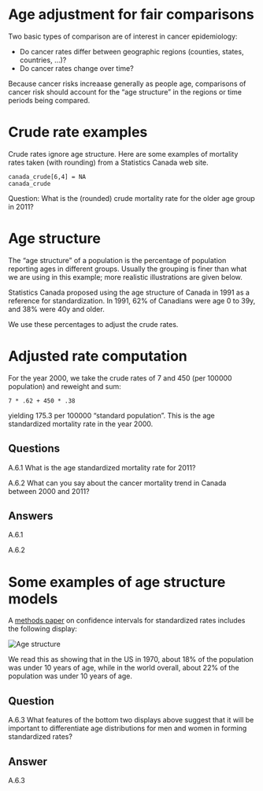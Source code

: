 # Age adjustment for fair comparisons

Two basic types of comparison are of interest in cancer epidemiology:

-   Do cancer rates differ between geographic regions (counties, states,
    countries, …)?
-   Do cancer rates change over time?

Because cancer risks increaase generally as people age, comparisons of
cancer risk should account for the “age structure” in the regions or
time periods being compared.

# Crude rate examples

Crude rates ignore age structure. Here are some examples of mortality
rates taken (with rounding) from a Statistics Canada web site.

    canada_crude[6,4] = NA
    canada_crude

Question: What is the (rounded) crude mortality rate for the older age
group in 2011?

# Age structure

The “age structure” of a population is the percentage of population
reporting ages in different groups. Usually the grouping is finer than
what we are using in this example; more realistic illustrations are
given below.

Statistics Canada proposed using the age structure of Canada in 1991 as
a reference for standardization. In 1991, 62% of Canadians were age 0 to
39y, and 38% were 40y and older.

We use these percentages to adjust the crude rates.

# Adjusted rate computation

For the year 2000, we take the crude rates of 7 and 450 (per 100000
population) and reweight and sum:

    7 * .62 + 450 * .38

yielding 175.3 per 100000 “standard population”. This is the age
standardized mortality rate in the year 2000.

## Questions

A.6.1 What is the age standardized mortality rate for 2011?

A.6.2 What can you say about the cancer mortality trend in Canada
between 2000 and 2011?

## Answers

A.6.1

A.6.2

# Some examples of age structure models

A [methods
paper](https://wonder.cdc.gov/wonder/help/cancer/fayfeuerconfidenceintervals.pdf)
on confidence intervals for standardized rates includes the following
display:

![Age structure](images/standardPopGraphs.jpg)

We read this as showing that in the US in 1970, about 18% of the
population was under 10 years of age, while in the world overall, about
22% of the population was under 10 years of age.

## Question

A.6.3 What features of the bottom two displays above suggest that it
will be important to differentiate age distributions for men and women
in forming standardized rates?

## Answer

A.6.3
